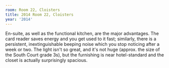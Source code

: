 ```yaml
---
room: Room 22, Cloisters
title: 2014 Room 22, Cloisters
year: '2014'
---
```


En-suite, as well as the functional kitchen, are the major advantages. The card reader saves energy and you get used to it fast; similarly, there is a persistent, inextinguishable beeping noise which you stop noticing after a week or two. The light isn't so great, and it's not huge (approx. the size of the South Court grade 3s), but the furnishing is near hotel-standard and the closet is actually surprisingly spacious.